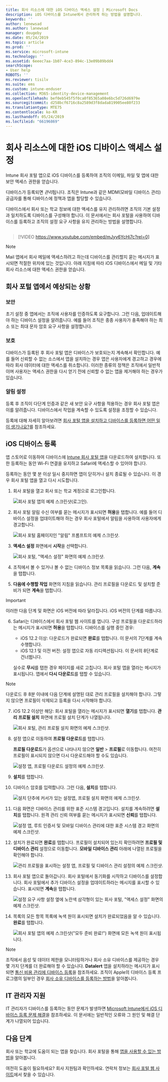 ```yaml
---
title: 회사 리소스에 대한 iOS 디바이스 액세스 설정 | Microsoft Docs
description: iOS 디바이스를 Intune에서 관리하게 하는 방법을 설명합니다.
keywords: ''
author: lenewsad
ms.author: lanewsad
manager: dougeby
ms.date: 05/24/2019
ms.topic: article
ms.prod: ''
ms.service: microsoft-intune
ms.technology: ''
ms.assetid: 6eeec7aa-1b07-4ce3-894c-13e09b89bdd4
searchScope:
- User help
ROBOTS: ''
ms.reviewer: tisilv
ms.suite: ems
ms.custom: intune-enduser
ms.collection: M365-identity-device-management
ms.openlocfilehash: bef0eb545f5f0ca0f85365a08e6bc5d726d6979e
ms.sourcegitcommit: d258bcf6716c8a2589d3f8dada819905ee80f233
ms.translationtype: MTE75
ms.contentlocale: ko-KR
ms.lasthandoff: 05/24/2019
ms.locfileid: "66196869"
---
```

# <a name="set-up-ios-device-access-to-your-company-resources"></a>회사 리소스에 대한 iOS 디바이스 액세스 설정  

Intune 회사 포털 앱으로 iOS 디바이스를 등록하여 조직의 이메일, 파일 및 앱에 대한 보안 액세스 권한을 얻습니다.

디바이스가 등록되면 *관리*됩니다. 조직은 Intune과 같은 MDM(모바일 디바이스 관리) 공급자를 통해 디바이스에 정책과 앱을 할당할 수 있습니다.  

디바이스에서 회사 또는 학교 정보에 대한 액세스를 유지 관리하려면 조직의 기본 설정과 일치하도록 디바이스를 구성해야 합니다. 이 문서에서는 회사 포털을 사용하여 디바이스를 등록하고 조직의 설정 요구 사항을 유지 관리하는 방법을 설명합니다.  
</br>
> [!VIDEO https://www.youtube.com/embed/mJyv6YcHi7c?rel=0]

> [!NOTE]
> Mail 앱에서 회사 메일에 액세스하려고 하는데 디바이스를 관리할지 묻는 메시지가 표시되면 적절한 위치에 있는 것입니다. 아래 지침에 따라 iOS 디바이스에서 메일 및 기타 회사 리소스에 대한 액세스 권한을 얻습니다.  

## <a name="what-to-expect-from-the-company-portal-app"></a>회사 포털 앱에서 예상되는 상황  

### <a name="security"></a>보안  
초기 설정 중 앱에서는 조직에 사용자를 인증하도록 요구합니다. 그런 다음, 업데이트해야 하는 디바이스 설정을 알려줍니다. 예를 들어 조직은 종종 사용자가 충족해야 하는 최소 또는 최대 문자 암호 요구 사항을 설정합니다.

### <a name="protection"></a>보호  
디바이스가 등록된 후 회사 포털 앱은 디바이스가 보호되는지 계속해서 확인합니다. 예를 들어 신뢰할 수 없는 소스에서 앱을 설치하는 경우 앱은 사용자에게 경고하고 경우에 따라 회사 데이터에 대한 액세스를 취소합니다. 이러한 종류의 정책은 조직에서 일반적이며 사용자는 액세스 권한을 다시 얻기 전에 신뢰할 수 없는 앱을 제거해야 하는 경우가 있습니다.  

### <a name="setting-notifications"></a>알림 설정  
등록 후 조직이 다단계 인증과 같은 새 보안 요구 사항을 적용하는 경우 회사 포털 앱은 이를 알려줍니다. 디바이스에서 작업을 계속할 수 있도록 설정을 조정할 수 있습니다.  

등록에 대해 자세히 알아보려면 [회사 포털 앱을 설치하고 디바이스를 등록하면 어떤 일이 생기나요?](https://docs.microsoft.com//intune-user-help/what-happens-if-you-install-the-company-portal-app-and-enroll-your-device-in-intune-ios)를 참조하세요.  

## <a name="enroll-your-ios-device"></a>iOS 디바이스 등록  

앱 스토어로 이동하여 디바이스에 [Intune 회사 포털 앱](install-and-sign-in-to-the-intune-company-portal-app-ios.md)을 다운로드하여 설치합니다. 또한 등록하는 동안 Wi-Fi 연결을 유지하고 Safari에 액세스할 수 있어야 합니다. 

등록하는 동안 몇 분 이상 일시 중지하면 앱이 닫히거나 설치 종료될 수 있습니다. 이 경우 회사 포털 앱을 열고 다시 시도합니다.  

1. 회사 포털을 열고 회사 또는 학교 계정으로 로그인합니다. 

    ![회사 포털 앱의 예제 스크린샷(로그인).](./media/ios-01-cp-enroll-1903.PNG)  

2. 회사 포털 알림 수신 여부를 묻는 메시지가 표시되면 **허용**을 탭합니다. 예를 들어 디바이스 설정을 업데이트해야 하는 경우 회사 포털에서 알림을 사용하여 사용자에게 경고합니다. 

    ![회사 포털 홈페이지인 "알림" 프롬프트의 예제 스크린샷.](./media/ios-04-cp-enroll-1903.PNG)  

3. **액세스 설정** 화면에서 **시작**을 선택합니다.  

     ![회사 포털, "액세스 설정" 화면의 예제 스크린샷.](./media/ios-05-cp-enroll-1903.PNG)  

4. 조직에서 볼 수 있거나 볼 수 없는 디바이스 정보 목록을 읽습니다. 그런 다음, **계속**을 탭합니다.  

5. **다음에 수행할 작업** 화면의 지침을 읽습니다. 관리 프로필을 다운로드 및 설치할 준비가 되면 **계속**을 탭합니다.  

 > [!IMPORTANT]
> 이러한 다음 단계 및 화면은 iOS 버전에 따라 달라집니다. iOS 버전의 단계를 따릅니다. 

6. Safari는 디바이스에서 회사 포털 웹 사이트를 엽니다. 구성 프로필을 다운로드하라는 메시지가 표시되면 **허용**을 탭합니다. 디바이스를 실행 중인 경우:  
    * iOS 12.2 이상: 다운로드가 완료되면 **완료**를 탭합니다. 이 문서의 7단계를 계속 수행합니다.
    * iOS 12.1 및 이전 버전: 설정 앱으로 자동 리디렉션됩니다. 이 문서의 8단계로 건너뜁니다.  
 
    실수로 **무시**를 탭한 경우 페이지를 새로 고칩니다. 회사 포털 앱을 열라는 메시지가 표시됩니다. 앱에서 **다시 다운로드**를 탭할 수 있습니다.

  > [!NOTE]
  > 다운로드 후 8분 이내에 다음 단계에 설명된 대로 관리 프로필을 설치해야 합니다. 그렇지 않으면 프로필이 삭제되고 등록을 다시 시작해야 합니다.  

7. iOS 12.2 이상만 해당: 회사 포털을 열라는 메시지가 표시되면 **열기**를 탭합니다. **관리 프로필 설치** 화면에 프로필 설치 단계가 나열됩니다.

    ![회사 포털, 관리 프로필 설치 화면의 예제 스크린샷.](./media/ios-1904-settings-icon.PNG)  

8. 설정 앱으로 이동하여 **프로필 다운로드**를 탭합니다.  

    **프로필 다운로드**가 옵션으로 나타나지 않으면 **일반** > **프로필**로 이동합니다. 여전히 프로필이 표시되지 않으면 다시 다운로드해야 할 수도 있습니다.  

    ![설정 앱, 프로필 다운로드 설정의 예제 스크린샷.](./media/ios-1904-settings-badge.PNG)  

9. **설치**를 탭합니다.  
    
10. 디바이스 암호를 입력합니다. 그런 다음, **설치**를 탭합니다.    

    ![**설치** 단추에 커서가 있는 설정앱, 프로필 설치 화면의 예제 스크린샷.](./media/ios-1904-password-install.PNG)  


11. 다음 화면은 디바이스 관리를 위한 표준 시스템 경고입니다. 설치를 계속하려면 **설치**를 탭합니다. 원격 관리 신뢰 여부를 묻는 메시지가 표시되면 **신뢰**를 탭합니다.  

    ![설정 앱, 루트 인증서 및 모바일 디바이스 관리에 대한 표준 시스템 경고 화면의 예제 스크린샷.](./media/ios-15-cp-enroll-1903.PNG)  

12. 설치가 완료되면 **완료**를 탭합니다. 프로필이 설치되어 있는지 확인하려면 **프로필 및 디바이스 관리** 설정으로 이동합니다. **모바일 디바이스 관리** 아래에 나열된 프로필을 확인해야 합니다.   

    ![관리 프로필을 표시하는 설정 앱, 프로필 및 디바이스 관리 설정의 예제 스크린샷.](./media/ios-00-cp-enroll-1903.PNG)  

13. 회사 포털 앱으로 돌아갑니다. 회사 포털에서 동기화를 시작하고 디바이스를 설정합니다. 회사 포털에서 추가 디바이스 설정을 업데이트하라는 메시지를 표시할 수 있습니다. 표시되면 **계속**을 탭합니다.  

    ![설정 요구 사항 설정 옆에 노란색 삼각형이 있는 회사 포털, "액세스 설정" 화면의 예제 스크린샷.](./media/ios-12-cp-enroll-1903.PNG)  

14. 목록의 모든 항목 목록에 녹색 원이 표시되면 설치가 완료되었음을 알 수 있습니다. **완료**를 탭합니다.   
    
    ![회사 포털 앱의 예제 스크린샷("모두 준비 완료!") 화면에 모든 녹색 원이 표시됩니다.](./media/ios-13-cp-enroll-1903.PNG)  

> [!Note]
> 조직에서 음성 및 데이터 제한을 모니터링하거나 회사 소유 디바이스를 제공하는 경우 몇 가지 단계를 더 완료해야 할 수 있습니다. **Datalert** 앱을 설치하라는 메시지가 표시되면 [통신 비용 관리에 디바이스 등록](enroll-your-device-with-telecom-expense-management-ios.md)을 참조하세요. 조직이 Apple의 디바이스 등록 프로그램의 일부인 경우 [회사 소유 디바이스를 등록하는 방법](enroll-your-device-dep-ios.md)을 알아봅니다.  

## <a name="it-administrator-support"></a>IT 관리자 지원  
IT 관리자가 디바이스를 등록하는 동안 문제가 발생하면 [Microsoft Intune에서 iOS 디바이스 등록 문제 해결](https://support.microsoft.com/en-us/help/4039809)을 참조하세요. 이 문서에는 일반적인 오류와 그 원인 및 해결 단계가 나열되어 있습니다.  

## <a name="next-steps"></a>다음 단계  
회사 또는 학교에 도움이 되는 앱을 찾습니다. 회사 포털을 통해 [앱을 사용할 수 있는 방법](use-managed-apps-on-your-device-ios.md)을 알아봅니다.  

여전히 도움이 필요하세요? 회사 지원팀과 확인하세요. 연락처 정보는 [회사 포털 웹 사이트](https://go.microsoft.com/fwlink/?linkid=2010980)에서 찾을 수 있습니다.  
